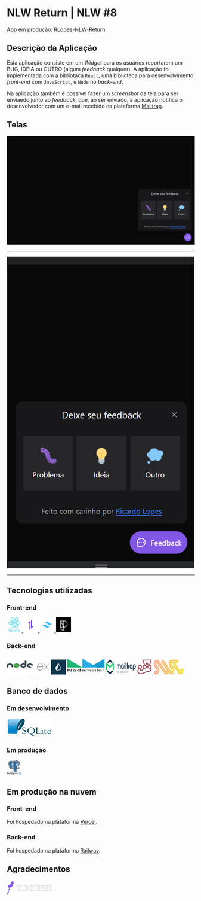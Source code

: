 # NLW Return | NLW #8

App em produção: [RLopes-NLW-Return](https://rlopes-nlw-return.vercel.app/)

## Descrição da Aplicação

Esta aplicação consiste em um *Widget* para os usuários reportarem um BUG, IDEIA ou OUTRO (algum *feedback* qualquer). A aplicação foi implementada com a bibliotaca `React`, uma biblioteca para desenvolvimento *front-end* com `JavaScript`, e `Node` no *back-end*.

Na aplicação também é possível fazer um *screenshot* da tela para ser enviaedo junto ao *feedback*, que, ao ser enviado, a aplicação notifica o desenvolvedor com um e-mail recebido na plataforma [Mailtrap](https://mailtrap.io/).

## Telas
<img src="big-screen01.PNG" title="Big Screen" alt="Big Screen" width="auto" />
<hr>
<img src="mobile-screen01.PNG" title="Mobile Screen" alt="Mobile Screen" width="auto" />
<hr>

## Tecnologias utilizadas

### Front-end
<p align="left">
<a href="https://reactjs.org/" target="_blank"> <img src="https://github.com/RicardoLopes1/assets/blob/main/icon/react-original-wordmark.svg" title="React" alt="React" width="40" height="40"/> </a> 
<a href="https://github.com/axios" target="_blank"> <img src="https://github.com/RicardoLopes1/assets/blob/main/icon/axios-icon.png" title="Axios" alt="Axios" width="40" height="40"/> </a> 
<a href="https://tailwindcss.com/" target="_blank"> <img src="https://github.com/RicardoLopes1/assets/blob/main/icon/tailwindcss-icon.png" title="TailwindCSS" alt="TailwindCSS" width="40" height="40"/> </a> 
<a href="https://phosphoricons.com/" target="_blank"> <img src="https://github.com/RicardoLopes1/assets/blob/main/icon/phosphor-icons-icon.png" title="Phosphor Icons" alt="Phosphor Icons" width="40" height="40"/> </a> 
</p>


### Back-end
<p align="left">
<a href="https://nodejs.org/en/" target="_blank"> <img src="https://github.com/RicardoLopes1/assets/blob/main/icon/nodejs-icon.svg" title="Node.js" alt="Node.js" width="70" height="50"/> </a> 
<a href="https://expressjs.com/pt-br/" target="_blank"> <img src="https://github.com/RicardoLopes1/assets/blob/main/icon/expressjs-icon.png" title="Express" alt="Express" width="40" height="40"/> </a> 
<a href="https://www.prisma.io/" target="_blank"> <img src="https://github.com/RicardoLopes1/assets/blob/main/icon/prismajs-icon.png" title="Prisma" alt="Prisma" width="40" height="40"/> </a>
<a href="https://nodemailer.com/about/" target="_blank"> <img src="https://github.com/RicardoLopes1/assets/blob/main/icon/nodemailer-icon.png" title="Nodemailer" alt="Nodemailer" width="100" height="50"/> </a> 
<a href="https://mailtrap.io/" target="_blank"> <img src="https://github.com/RicardoLopes1/assets/blob/main/icon/mailtrap-new-logo.svg" title="Mailtrap" alt="Mailtrap" width="80" height="40"/> </a> 
<a href="https://jestjs.io/"> <img src="https://github.com/RicardoLopes1/assets/blob/main/icon/jestjs-icon.svg" title="Jest" alt="Jest" width="40" height="40"/> </a> 
<a href="https://swc.rs/" target="_blank"> <img src="https://github.com/RicardoLopes1/assets/blob/main/icon/speedy-web-compiler-logo.png" title="Speedy Web Compiler" alt="Speedy Web Compiler" width="80" height="40"/> </a>
</p>


## Banco de dados

### Em desenvolvimento
<a href="https://www.sqlite.org/index.html" target="_blank"> <img src="https://github.com/RicardoLopes1/assets/blob/main/icon/sqlite-logo.gif" title="SQLite" alt="SQLite" width="120" height="50"/> </a>

### Em produção
<a href="https://www.postgresql.org" target="_blank"> <img src="https://github.com/RicardoLopes1/assets/blob/main/icon/postgresql-original-wordmark.svg" title="PostgreSQL" alt="PostgreSQL" width="40" height="40"/> </a> 

## Em produção na nuvem

### Front-end
Foi hospedado na plataforma [Vercel](https://vercel.com/).

### Back-end
Foi hospedado na plataforma [Railway](https://railway.app/).

## Agradecimentos
<a href="https://www.rocketseat.com.br/" target="_blank"> <img src="https://github.com/RicardoLopes1/assets/blob/main/icon/rocketseat-logo.svg" title="Rocketseat" alt="Rocketseat" width="120" height="40"/> </a> 
